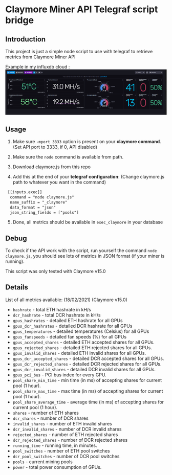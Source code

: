 # Claymore Miner API Telegraf script bridge

## Introduction

This project is just a simple node script to use with telegraf to retrieve metrics from Claymore Miner API

Example in my influxdb cloud :
![screen](/screen.png)


## Usage

1. Make sure `-mport 3333` option is present on your **claymore command**. (Set API port to 3333, if 0, API disabled)

2. Make sure the `node` command is available from path.

3. Download claymore.js from this repo

4. Add this at the end of your **telegraf configuration**: (Change claymore.js path to whatever you want in the command)
```
 [[inputs.exec]]
  command = "node claymore.js"
  name_suffix = "_claymore"
  data_format = "json"
  json_string_fields = ["pools"]
 ```
5. Done, all metrics should be available in `exec_claymore` in your database
## Debug

To check if the API work with the script, run yourself the command `node claymore.js`, you should see lots of metrics in JSON format (if your miner is running).

This script was only tested with Claymore v15.0

## Details
List of all metrics available: (18/02/2021) (Claymore v15.0)
- `hashrate` - total ETH hashrate in kH/s
- `dcr_hashrate` - total DCR hashrate in kH/s
- `gpus_hashrates` - detailed ETH hashrate for all GPUs
- `gpus_dcr_hashrates` - detailed DCR hashrate for all GPUs
- `gpus_temperatures` - detailed temperatures (Celsius) for all GPUs
- `gpus_fanspeeds` - detailed fan speeds (%) for all GPUs
- `gpus_accepted_shares` - detailed ETH accepted shares for all GPUs.
- `gpus_rejected_shares` - detailed ETH rejected shares for all GPUs.
- `gpus_invalid_shares` - detailed ETH invalid shares for all GPUs.
- `gpus_dcr_accepted_shares` - detailed DCR accepted shares for all GPUs.
- `gpus_dcr_rejected_shares` - detailed DCR rejected shares for all GPUs.
- `gpus_dcr_invalid_shares` - detailed DCR invalid shares for all GPUs.
- `gpus_pci_bus` - PCI bus index for every GPU.
- `pool_share_min_time` - min time (in ms) of accepting shares for current pool (1 hour).
- `pool_share_max_time` - max time (in ms) of accepting shares for current pool (1 hour).
- `pool_share_average_time` - average time (in ms) of accepting shares for current pool (1 hour).
- `shares` - number of ETH shares
- `dcr_shares` - number of DCR shares
- `invalid_shares` - number of ETH invalid shares
- `dcr_invalid_shares` - number of DCR invalid shares
- `rejected_shares` - number of ETH rejected shares
- `dcr_rejected_shares` - number of DCR rejected shares
- `running_time` - running time, in minutes.
- `pool_switches` - number of ETH pool switches
- `dcr_pool_switches` - number of DCR pool switches
- `pools` - current mining pools
- `power` - total power consumption of GPUs.
